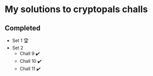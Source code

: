 # My solutions to cryptopals challs

## Completed
* Set 1 :trophy:
* Set 2 
    * Chall 9 :heavy_check_mark:
    * Chall 10 :heavy_check_mark:
    * Chall 11 :heavy_check_mark:
